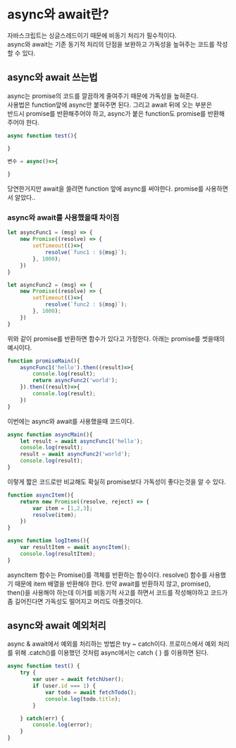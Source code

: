 # async와 await란?

자바스크립트는 싱글스레드이기 때문에 비동기 처리가 필수적이다.<br>
async와 await는 기존 동기적 처리의 단점을 보완하고 가독성을 높혀주는 코드를 작성할 수 있다.

## async와 await 쓰는법

async는 promise의 코드를 깔끔하게 줄여주기 때문에 가독성을 높혀준다.
<br>사용법은 function앞에 async만 붙혀주면 된다. 그리고 await 뒤에 오는 부분은<br> 반드시 promise를 반환해주어야 하고, async가 붙은 function도 promise를 반환해주어야 한다.

```javascript
async function test(){

}

변수 = async()=>{
        
}
```

당연한거지만 await을 쓸려면 function 앞에 async를 써야한다. promise를 사용하면서 알았다..
### async와 await를 사용했을때 차이점

```javascript
let asyncFunc1 = (msg) => {
    new Promise((resolve) => {
        setTimeout(()=>{
            resolve(`func1 : ${msg}`);
        }, 1000);
    })
}

let asyncFunc2 = (msg) => {
    new Promise((resolve) => {
        setTimeout(()=>{
            resolve(`func2 : ${msg}`);
        }, 1000);
    })
}

```

위와 같이 promise를 반환하면 함수가 있다고 가정한다. 아래는 promise를 썻을때의 예시이다.

```javascript
function promiseMain(){
    asyncFunc1('hello').then((result)=>{
        console.log(result);
        return asyncFunc2('world');
    }).then((result)=>{
        console.log(result);
    })
}
```

이번에는 async와 await를 사용했을때 코드이다.

```javascript
async function asyncMain(){
    let result = await asyncFunc1('hello');
    console.log(result);
    result = await asyncFunc2('world');
    console.log(result);
}
```

이렇게 짧은 코드로만 비교해도 확실히 promise보다 가독성이 좋다는것을 알 수 있다.

```javascript
function asyncItem(){
    return new Promise((resolve, reject) => {
        var item = [1,2,3];
        resolve(item);
    })
}

async function logItems(){
    var resultItem = await asyncItem();
    console.log(resultItem);
}
```
asyncItem 함수는 Promise()를 객체를 반환하는 함수이다. resolve() 함수를 사용했기 때문에 item 배열을 반환해야 한다. 만약 await를 반환하지 않고, promise(), then()을 사용해야 하는데 이거를 비동기적 사고를 하면서 코드를 작성해야하고 코드가 좀 길어진다면 가독성도 떨어지고 머리도 아플것이다.

## async와 await 예외처리


async & await에서 예외를 처리하는 방법은 try ~ catch이다. 프로미스에서 예외 처리를 위해 .catch()를 이용했던 것처럼 async에서는 catch { } 를 이용하면 된다. 

```javascript
async function test() {
    try {
        var user = await fetchUser();
        if (user.id === 1) {
            var todo = await fetchTodo();
            console.log(todo.title);
        }

    } catch(err) {
        console.log(error);
    }
}
```